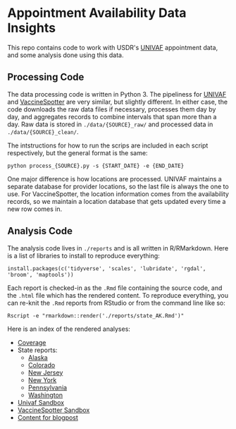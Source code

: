 # Appointment Availability Data Insights

This repo contains code to work with USDR's [UNIVAF](http://getmyvax.org/docs/) appointment data, and some analysis done using this data.


## Processing Code

The data processing code is written in Python 3. The pipeliness for [UNIVAF](http://getmyvax.org/docs/) and [VaccineSpotter](https://www.vaccinespotter.org/api/#historical) are very similar, but slightly different. In either case, the code downloads the raw data files if necessary, processes them day by day, and aggregates records to combine intervals that span more than a day. Raw data is stored in `./data/{SOURCE}_raw/` and processed data in `./data/{SOURCE}_clean/`.

The intstructions for how to run the scrips are included in each script respectively, but the general format is the same:

```
python process_{SOURCE}.py -s {START_DATE} -e {END_DATE}
```

One major difference is how locations are processed. UNIVAF maintains a separate database for provider locations, so the last file is always the one to use. For VaccineSpotter, the location information comes from the availability records, so we maintain a location database that gets updated every time a new row comes in.


## Analysis Code

The analysis code lives in `./reports` and is all written in R/RMarkdown. Here is a list of libraries to install to reproduce everything:

```
install.packages(c('tidyverse', 'scales', 'lubridate', 'rgdal', 'broom', 'maptools'))
```

Each report is checked-in as the `.Rmd` file containing the source code, and the `.html` file which has the rendered content. To reproduce everything, you can re-knit the `.Rmd` reports from RStudio or from the command line like so:

```
Rscript -e "rmarkdown::render('./reports/state_AK.Rmd')"
```

Here is an index of the rendered analyses:

* [Coverage](https://raw.githack.com/usdigitalresponse/appointment-data-insights/main/reports/coverage.html)
* State reports:
    - [Alaska](
https://raw.githack.com/usdigitalresponse/appointment-data-insights/main/reports/state_AK.html)
    - [Colorado](
https://raw.githack.com/usdigitalresponse/appointment-data-insights/main/reports/state_CO.html)
    - [New Jersey](
https://raw.githack.com/usdigitalresponse/appointment-data-insights/main/reports/state_NJ.html)
    - [New York](
https://raw.githack.com/usdigitalresponse/appointment-data-insights/main/reports/state_NY.html)
    - [Pennsylvania](
https://raw.githack.com/usdigitalresponse/appointment-data-insights/main/reports/state_PA.html)
    - [Washington](
https://raw.githack.com/usdigitalresponse/appointment-data-insights/main/reports/state_WA.html)
* [Univaf Sandbox](
https://raw.githack.com/usdigitalresponse/appointment-data-insights/main/reports/univaf_sandbox.html)
* [VaccineSpotter Sandbox](
https://raw.githack.com/usdigitalresponse/appointment-data-insights/main/reports/vs_sandbox.html)
* [Content for blogpost](
https://raw.githack.com/usdigitalresponse/appointment-data-insights/main/reports/blogpost.html)
